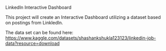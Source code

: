 LinkedIn Interactive Dashboard

This project will create an Interactive Dashboard utilizing a dataset based on postings from LinkledIn.

The data set can be found here: https://www.kaggle.com/datasets/shashankshukla123123/linkedin-job-data?resource=download
